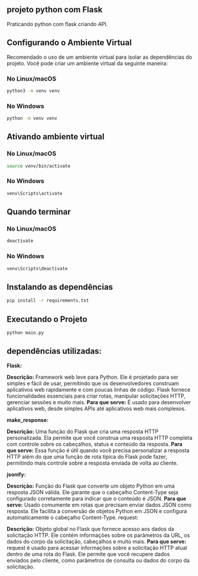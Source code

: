 ## projeto python com Flask
Praticando python com flask criando API.

## Configurando o Ambiente Virtual

Recomendado o uso de um ambiente virtual para isolar as dependências do projeto. Você pode criar um ambiente virtual da seguinte maneira:

### No Linux/macOS
```bash
python3 -m venv venv
```

### No Windows
```bash
python -m venv venv
```

## Ativando ambiente virtual

### No Linux/macOS
```bash
source venv/bin/activate
```

### No Windows
```bash
venv\Scripts\activate
```

## Quando terminar

### No Linux/macOS
```bash
deactivate
```

### No Windows
```bash
venv\Scripts\deactivate
```


## Instalando as dependências

```bash
pip install -r requirements.txt
```

## Executando o Projeto
```bash
python main.py
```

## dependências utilizadas:

**Flask:**

**Descrição:** Framework web leve para Python. Ele é projetado para ser simples e fácil de usar, permitindo que os desenvolvedores construam aplicativos web rapidamente e com poucas linhas de código. Flask fornece funcionalidades essenciais para criar rotas, manipular solicitações HTTP, gerenciar sessões e muito mais.
**Para que serve:** É usado para desenvolver aplicativos web, desde simples APIs até aplicativos web mais complexos.

**make_response:**

**Descrição:** Uma função do Flask que cria uma resposta HTTP personalizada. Ela permite que você construa uma resposta HTTP completa com controle sobre os cabeçalhos, status e conteúdo da resposta.
**Para que serve:** Essa função é útil quando você precisa personalizar a resposta HTTP além do que uma função de rota típica do Flask pode fazer, permitindo mais controle sobre a resposta enviada de volta ao cliente.

**jsonify:**

**Descrição:** Função do Flask que converte um objeto Python em uma resposta JSON válida. Ele garante que o cabeçalho Content-Type seja configurado corretamente para indicar que o conteúdo é JSON.
**Para que serve:** Usado comumente em rotas que precisam enviar dados JSON como resposta. Ele facilita a conversão de objetos Python em JSON e configura automaticamente o cabeçalho Content-Type.
request:

**Descrição:** Objeto global no Flask que fornece acesso aos dados da solicitação HTTP. Ele contém informações sobre os parâmetros da URL, os dados do corpo da solicitação, cabeçalhos e muito mais.
**Para que serve:** request é usado para acessar informações sobre a solicitação HTTP atual dentro de uma rota do Flask. Ele permite que você recupere dados enviados pelo cliente, como parâmetros de consulta ou dados do corpo da solicitação.


